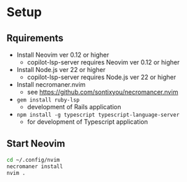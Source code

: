 # Setup

## Rquirements

- Install Neovim ver 0.12 or higher
  - copilot-lsp-server requires Neovim ver 0.12 or higher
- Install Node.js ver 22 or higher
  - copilot-lsp-server requires Node.js ver 22 or higher
- Install necromaner.nvim
  - see https://github.com/sontixyou/necromancer.nvim
- `gem install ruby-lsp`
  - development of Rails application
- `npm install -g typescript typescript-language-server`
  - for development of Typescript application


## Start Neovim

```bash
cd ~/.config/nvim
necromaner install
nvim .
```
